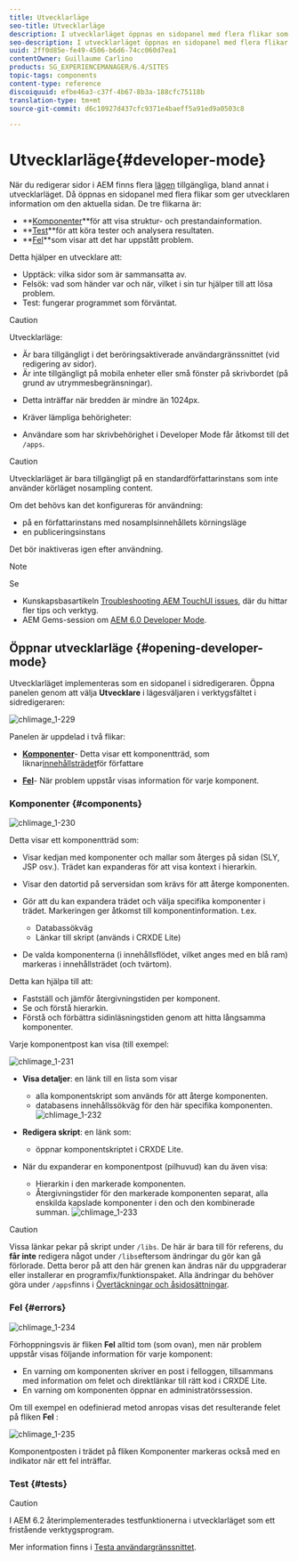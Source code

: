 ```yaml
---
title: Utvecklarläge
seo-title: Utvecklarläge
description: I utvecklarläget öppnas en sidopanel med flera flikar som ger utvecklaren information om den aktuella sidan
seo-description: I utvecklarläget öppnas en sidopanel med flera flikar som ger utvecklaren information om den aktuella sidan
uuid: 2ff0d85e-fe49-4506-b6d6-74cc060d7ea1
contentOwner: Guillaume Carlino
products: SG_EXPERIENCEMANAGER/6.4/SITES
topic-tags: components
content-type: reference
discoiquuid: efbe46a3-c37f-4b67-8b3a-188cfc75118b
translation-type: tm+mt
source-git-commit: d6c10927d437cfc9371e4baeff5a91ed9a0503c8

---
```



# Utvecklarläge{#developer-mode}

När du redigerar sidor i AEM finns flera [lägen](/help/sites-authoring/author-environment-tools.md#page-modes) tillgängliga, bland annat i utvecklarläget. Då öppnas en sidopanel med flera flikar som ger utvecklaren information om den aktuella sidan. De tre flikarna är:

* **[Komponenter](#components)**för att visa struktur- och prestandainformation.
* **[Test](#tests)**för att köra tester och analysera resultaten.
* **[Fel](#errors)**som visar att det har uppstått problem.

Detta hjälper en utvecklare att:

* Upptäck: vilka sidor som är sammansatta av.
* Felsök: vad som händer var och när, vilket i sin tur hjälper till att lösa problem.
* Test: fungerar programmet som förväntat.

>[!CAUTION]
>
>Utvecklarläge:
>
>* Är bara tillgängligt i det beröringsaktiverade användargränssnittet (vid redigering av sidor).
>* Är inte tillgängligt på mobila enheter eller små fönster på skrivbordet (på grund av utrymmesbegränsningar).
   >
   >  
* Detta inträffar när bredden är mindre än 1024px.
   >
   >
* Kräver lämpliga behörigheter:
   >
   >  
* Användare som har skrivbehörighet i Developer Mode får åtkomst till det `/apps`.


>[!CAUTION]
>
>Utvecklarläget är bara tillgängligt på en standardförfattarinstans som inte använder körläget nosampling content.
>
>Om det behövs kan det konfigureras för användning:
>
>* på en författarinstans med nosamplsinnehållets körningsläge
>* en publiceringsinstans
>
>
Det bör inaktiveras igen efter användning.

>[!NOTE]
>
>Se
>
>* Kunskapsbasartikeln [Troubleshooting AEM TouchUI issues](https://helpx.adobe.com/experience-manager/kb/troubleshooting-aem-touchui-issues.html), där du hittar fler tips och verktyg.
>* AEM Gems-session om [AEM 6.0 Developer Mode](https://docs.adobe.com/content/ddc/en/gems/aem-6-0-developer-mode.html).


## Öppnar utvecklarläge {#opening-developer-mode}

Utvecklarläget implementeras som en sidopanel i sidredigeraren. Öppna panelen genom att välja **Utvecklare** i lägesväljaren i verktygsfältet i sidredigeraren:

![chlimage_1-229](assets/chlimage_1-229.png)

Panelen är uppdelad i två flikar:

* **[Komponenter](/help/sites-developing/developer-mode.md#components)**- Detta visar ett komponentträd, som liknar[innehållsträdet](/help/sites-authoring/author-environment-tools.md#content-tree)för författare

* **[Fel](/help/sites-developing/developer-mode.md#errors)**- När problem uppstår visas information för varje komponent.

### Komponenter {#components}

![chlimage_1-230](assets/chlimage_1-230.png)

Detta visar ett komponentträd som:

* Visar kedjan med komponenter och mallar som återges på sidan (SLY, JSP osv.). Trädet kan expanderas för att visa kontext i hierarkin.
* Visar den datortid på serversidan som krävs för att återge komponenten.
* Gör att du kan expandera trädet och välja specifika komponenter i trädet. Markeringen ger åtkomst till komponentinformation. t.ex.

   * Databassökväg
   * Länkar till skript (används i CRXDE Lite)

* De valda komponenterna (i innehållsflödet, vilket anges med en blå ram) markeras i innehållsträdet (och tvärtom).

Detta kan hjälpa till att:

* Fastställ och jämför återgivningstiden per komponent.
* Se och förstå hierarkin.
* Förstå och förbättra sidinläsningstiden genom att hitta långsamma komponenter.

Varje komponentpost kan visa (till exempel:

![chlimage_1-231](assets/chlimage_1-231.png)

* **Visa detaljer**: en länk till en lista som visar

   * alla komponentskript som används för att återge komponenten.
   * databasens innehållssökväg för den här specifika komponenten.
   ![chlimage_1-232](assets/chlimage_1-232.png)

* **Redigera skript**: en länk som:

   * öppnar komponentskriptet i CRXDE Lite.

* När du expanderar en komponentpost (pilhuvud) kan du även visa:

   * Hierarkin i den markerade komponenten.
   * Återgivningstider för den markerade komponenten separat, alla enskilda kapslade komponenter i den och den kombinerade summan.
   ![chlimage_1-233](assets/chlimage_1-233.png)

>[!CAUTION]
>
>Vissa länkar pekar på skript under `/libs`. De här är bara till för referens, du **får inte** redigera något under `/libs`eftersom ändringar du gör kan gå förlorade. Detta beror på att den här grenen kan ändras när du uppgraderar eller installerar en programfix/funktionspaket. Alla ändringar du behöver göra under `/apps`finns i [Övertäckningar och åsidosättningar](/help/sites-developing/overlays.md).

### Fel {#errors}

![chlimage_1-234](assets/chlimage_1-234.png)

Förhoppningsvis är fliken **Fel** alltid tom (som ovan), men när problem uppstår visas följande information för varje komponent:

* En varning om komponenten skriver en post i felloggen, tillsammans med information om felet och direktlänkar till rätt kod i CRXDE Lite.
* En varning om komponenten öppnar en administratörssession.

Om till exempel en odefinierad metod anropas visas det resulterande felet på fliken **Fel** :

![chlimage_1-235](assets/chlimage_1-235.png)

Komponentposten i trädet på fliken Komponenter markeras också med en indikator när ett fel inträffar.

### Test {#tests}

>[!CAUTION]
>
>I AEM 6.2 återimplementerades testfunktionerna i utvecklarläget som ett fristående verktygsprogram.
>
>Mer information finns i [Testa användargränssnittet](/help/sites-developing/hobbes.md).
